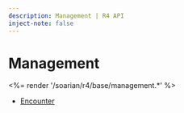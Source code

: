 ```yaml
---
description: Management | R4 API
inject-note: false
---
```


# Management

<%= render '/soarian/r4/base/management.*' %>

* [Encounter](/soarian/r4/base/management/encounter)